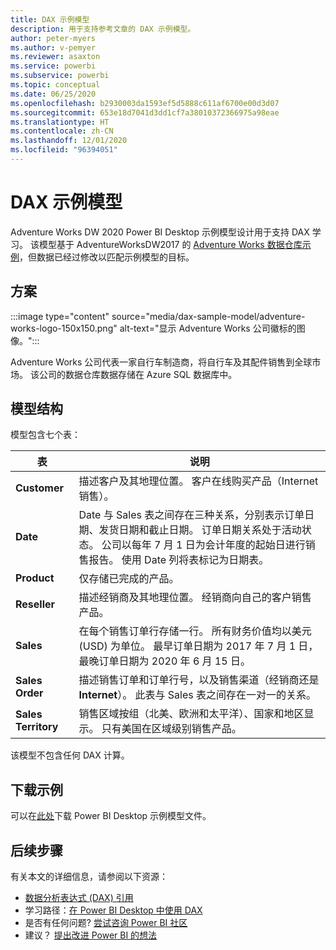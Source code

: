```yaml
---
title: DAX 示例模型
description: 用于支持参考文章的 DAX 示例模型。
author: peter-myers
ms.author: v-pemyer
ms.reviewer: asaxton
ms.service: powerbi
ms.subservice: powerbi
ms.topic: conceptual
ms.date: 06/25/2020
ms.openlocfilehash: b2930003da1593ef5d5888c611af6700e00d3d07
ms.sourcegitcommit: 653e18d7041d3dd1cf7a38010372366975a98eae
ms.translationtype: HT
ms.contentlocale: zh-CN
ms.lasthandoff: 12/01/2020
ms.locfileid: "96394051"
---
```

# <a name="dax-sample-model"></a>DAX 示例模型

Adventure Works DW 2020 Power BI Desktop 示例模型设计用于支持 DAX 学习。 该模型基于 AdventureWorksDW2017 的 [Adventure Works 数据仓库示例](/sql/samples/adventureworks-install-configure#data-warehouse-downloads)，但数据已经过修改以匹配示例模型的目标。

## <a name="scenario"></a>方案

:::image type="content" source="media/dax-sample-model/adventure-works-logo-150x150.png" alt-text="显示 Adventure Works 公司徽标的图像。":::

Adventure Works 公司代表一家自行车制造商，将自行车及其配件销售到全球市场。 该公司的数据仓库数据存储在 Azure SQL 数据库中。

## <a name="model-structure"></a>模型结构

模型包含七个表：

|表|说明|
|-----|-------|
|**Customer**|描述客户及其地理位置。 客户在线购买产品（Internet 销售）。|
|**Date**|Date 与 Sales 表之间存在三种关系，分别表示订单日期、发货日期和截止日期。 订单日期关系处于活动状态。 公司以每年 7 月 1 日为会计年度的起始日进行销售报告。 使用 Date 列将表标记为日期表。|
|**Product**|仅存储已完成的产品。|
|**Reseller**|描述经销商及其地理位置。 经销商向自己的客户销售产品。|
|**Sales**|在每个销售订单行存储一行。 所有财务价值均以美元 (USD) 为单位。 最早订单日期为 2017 年 7 月 1 日，最晚订单日期为 2020 年 6 月 15 日。|
|**Sales Order**|描述销售订单和订单行号，以及销售渠道（经销商还是 **Internet**）。 此表与 Sales 表之间存在一对一的关系。|
|**Sales Territory**|销售区域按组（北美、欧洲和太平洋）、国家和地区显示。 只有美国在区域级别销售产品。|

该模型不包含任何 DAX 计算。

## <a name="download-sample"></a>下载示例

可以在[此处](https://aka.ms/dax-docs-sample-file)下载 Power BI Desktop 示例模型文件。

## <a name="next-steps"></a>后续步骤

有关本文的详细信息，请参阅以下资源：

- [数据分析表达式 (DAX) 引用](/dax/)
- 学习路径：[在 Power BI Desktop 中使用 DAX](/learn/paths/dax-power-bi/)
- 是否有任何问题? [尝试咨询 Power BI 社区](https://community.powerbi.com/)
- 建议？ [提出改进 Power BI 的想法](https://ideas.powerbi.com)